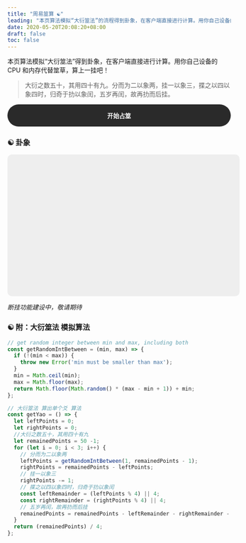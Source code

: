 ```yaml
---
title: "周易筮算 ☯️"
leading: "本页算法模拟“大衍筮法”的流程得到卦象，在客户端直接进行计算。用你自己设备的 CPU 和内存代替筮草，算上一挂吧！"
date: 2020-05-20T20:08:20+08:00
draft: false
toc: false
---
```


本页算法模拟“大衍筮法”得到卦象，在客户端直接进行计算。用你自己设备的 CPU 和内存代替筮草，算上一挂吧！

> 大衍之数五十，其用四十有九。分而为二以象两，挂一以象三，揲之以四以象四时，归奇于扐以象闰，五岁再闰，故再扐而后挂。

<button id="TkYZTfu6n2ZEzWTE" style="height: 50px; width: 100%; outline: none; border-radius: 50px; border: none; color: #fff; background-color: #2a2a2a; font-weight: bold;" >开始占筮</button>

### ☯️ 卦象

<div id="TkYZTfu6n2ZEzWTE-result" style="width: 100%; height: 300px; background: #eee; padding: 10px; margin: 10px 0; border-radius: 10px; display: flex; flex-direction: column; align-items: center; justify-content: center;"></div>

_断挂功能建设中，敬请期待_

### ☯️ 附：大衍筮法 模拟算法

```js
// get random integer between min and max, including both
const getRandomIntBetween = (min, max) => {
  if (!(min < max)) {
    throw new Error('min must be smaller than max');
  }
  min = Math.ceil(min);
  max = Math.floor(max);
  return Math.floor(Math.random() * (max - min + 1)) + min;
};

// 大衍筮法 算出单个爻 算法
const getYao = () => {
  let leftPoints = 0;
  let rightPoints = 0;
  //大衍之数五十，其用四十有九
  let remainedPoints = 50 -1;
  for (let i = 0; i < 3; i++) {
    // 分而为二以象两
    leftPoints = getRandomIntBetween(1, remainedPoints - 1);
    rightPoints = remainedPoints - leftPoints;
    // 挂一以象三
    rightPoints -= 1;
    // 揲之以四以象四时，归奇于扐以象闰
    const leftRemainder = (leftPoints % 4) || 4;
    const rightRemainder = (rightPoints % 4) || 4;
    // 五岁再闰，故再扐而后挂
    remainedPoints = remainedPoints - leftRemainder - rightRemainder - 1;
  }
  return (remainedPoints) / 4;
};
```

<script type="text/javascript">
/****** Utils ******/

const RED_COLOR = '#e22d30';
const DARK_COLOR = '#2a2a2a';

// get random integer between min and max, including both
const getRandomIntBetween = (min, max) => {
  if (!(min < max)) {
    throw new Error('min must be smaller than max');
  }
  min = Math.ceil(min);
  max = Math.floor(max);
  return Math.floor(Math.random() * (max - min + 1)) + min;
};

// Get number from 6, 7, 8, 9
// 大衍筮法算法
const getYao = () => {
  let leftPoints = 0;
  let rightPoints = 0;
  //大衍之数五十，其用四十有九
  let remainedPoints = 50 -1;
  for (let i = 0; i < 3; i++) {
    // 分而为二以象两
    leftPoints = getRandomIntBetween(1, remainedPoints - 1);
    rightPoints = remainedPoints - leftPoints;
    // 挂一以象三
    rightPoints -= 1;
    // 揲之以四以象四时，归奇于扐以象闰
    const leftRemainder = (leftPoints % 4) || 4;
    const rightRemainder = (rightPoints % 4) || 4;
    // 五岁再闰，故再扐而后挂
    remainedPoints = remainedPoints - leftRemainder - rightRemainder - 1;
  }
  return (remainedPoints) / 4;
};

// createTextNodeWithColor
const createTextNodeWithColor = (text, color) => {
  const ele = document.createElement('h3');
  const content = document.createTextNode(text);
  ele.appendChild(content);
  ele.style.color = color;
  return ele
}

// isBig 代表老阳或者老阴
const createYao = (isYang, isBig, description) => {
  const ele = document.createElement('div');
  ele.style.cssText = "display: flex;"; 
  const yaoPatterns = [];
  if (isYang) {
    const yangPattern = document.createElement('div');
    yangPattern.style.height = '10px'
    yangPattern.style.width = '100px';
    yangPattern.style.margin = '6px';
    yangPattern.style.backgroundColor = isBig ? RED_COLOR : DARK_COLOR;
    yaoPatterns.push(yangPattern);
  } else {
    for (let i = 0; i < 2; i++) {
      const yinPattern = document.createElement('div');
      yinPattern.style.height = '10px'
      yinPattern.style.width = '44px';
      yinPattern.style.margin = '6px';
      yinPattern.style.backgroundColor = isBig ? RED_COLOR : DARK_COLOR;
      yaoPatterns.push(yinPattern);
    }
  }
  if (description) {
    const content = document.createTextNode(description);
    yaoPatterns.push(content);
    ele.style.color = isBig ? RED_COLOR : DARK_COLOR;
  }

  yaoPatterns.forEach(el => {
    ele.appendChild(el)
  })
  
  return ele
}

const getYaoPattern = (yaoNumber) => {
  const yaoPatterns = {
    6: () => createYao(false, true, '六'),
    7: () => createYao(true, false, '七'),
    8: () => createYao(false, false, '八'),
    9: () => createYao(true, true, '九'),
  };
  return yaoPatterns[yaoNumber]();
}

const sleep = m => new Promise(res => setTimeout(res, m));

const main = () => {
  const btn = document.querySelector("#TkYZTfu6n2ZEzWTE");
  const onClickFn = async () => {
    const resultBox = document.querySelector("#TkYZTfu6n2ZEzWTE-result");
    // Remove all child nodes
    while (resultBox.firstChild) {
      resultBox.removeChild(resultBox.firstChild);
    }
    resultBox.append(createTextNodeWithColor('占筮中 请稍候...', '#000'));
    await sleep(1000);
    resultBox.removeChild(resultBox.firstChild);
    const yaoPatterns = {
      6: () => createYao(false, true, '六'),
      7: () => createYao(true, false, '七'),
      8: () => createYao(false, false, '八'),
      9: () => createYao(true, true, '九'),
    };

    const results = [];
    for (let i = 0; i < 6; i ++) {
      const yao = getYao()
      results.push(yao);
      resultBox.prepend(getYaoPattern(yao));
      await sleep(500);
    }
    console.log(results);
  };
  btn.addEventListener('click', onClickFn);
}

main();

</script>
